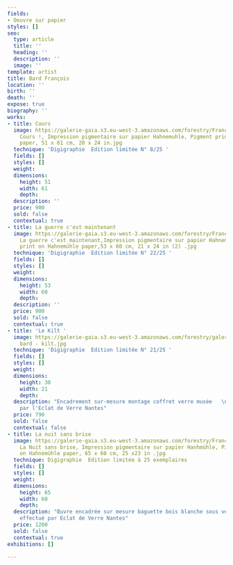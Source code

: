 ```yaml
---
fields:
- Oeuvre sur papier
styles: []
seo:
  type: article
  title: ''
  heading: ''
  description: ''
  image: ''
template: artist
title: Bard François
location: ''
birth: ''
death: ''
expose: true
biography: ''
works:
- title: Cours
  image: https://galerie-gaia.s3.eu-west-3.amazonaws.com/forestry/François Bard,
    Cours !, Impression pigmentaire sur papier Hahnemuhle, Pigment print on Hahnemühle
    paper, 51 x 61 cm, 20 x 24 in.jpg
  technique: 'Digigraphie  Edition limitée N° 8/25 '
  fields: []
  styles: []
  weight: 
  dimensions:
    height: 51
    width: 61
    depth: 
  description: ''
  price: 900
  sold: false
  contextual: true
- title: La guerre c'est maintenant
  image: https://galerie-gaia.s3.eu-west-3.amazonaws.com/forestry/François Bard,
    La guerre c'est maintenant,Impression pigmentaire sur papier Hahnemühle,Pigment
    print on Hahnemühle paper,53 x 60 cm, 21 x 24 in (2) .jpg
  technique: 'Digigraphie  Edition limitée N° 22/25 '
  fields: []
  styles: []
  weight: 
  dimensions:
    height: 53
    width: 60
    depth: 
  description: ''
  price: 900
  sold: false
  contextual: true
- title: 'Le Kilt '
  image: https://galerie-gaia.s3.eu-west-3.amazonaws.com/forestry/galerie gaia -francois
    bard - kilt.jpg
  technique: 'Digigraphie  Edition limitée N° 21/25 '
  fields: []
  styles: []
  weight: 
  dimensions:
    height: 30
    width: 21
    depth: 
  description: "Encadrement sur-mesure montage coffret verre musée   \nTravail effectué
    par l'Eclat de Verre Nantes"
  price: 790
  sold: false
  contextual: false
- title: La nuit sans brise
  image: https://galerie-gaia.s3.eu-west-3.amazonaws.com/forestry/François Bard,
    La Nuit sans brise, Impression pigmentaire sur papier Hanhmühle, Pigment print
    on Hahnemühle paper, 65 x 60 cm, 25 x23 in .jpg
  technique: Digigraphie  Edition limitée à 25 exemplaires
  fields: []
  styles: []
  weight: 
  dimensions:
    height: 65
    width: 60
    depth: 
  description: "Œuvre encadrée sur mesure baguette bois blanche sous verre musée   \nTravail
    effectué par Eclat de Verre Nantes"
  price: 1200
  sold: false
  contextual: true
exhibitions: []

---
```

